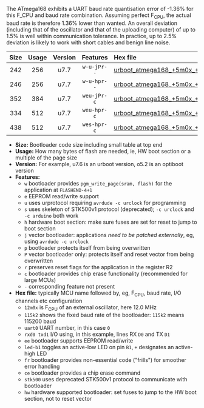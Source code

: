 The ATmega168 exhibits a UART baud rate quantisation error of -1.36% for this F_CPU and baud rate combination. Assuming perfect F<sub>CPU</sub>, the actual baud rate is therefore 1.36% lower than wanted. An overall deviation (including that of the oscillator and that of the uploading computer) of up to 1.5% is well within communication tolerance. In practice, up to 2.5% deviation is likely to work with short cables and benign line noise.

|Size|Usage|Version|Features|Hex file|
|:-:|:-:|:-:|:-:|:--|
|242|256|u7.7|`w-u-jPr--`|[urboot_atmega168_+5m0x_++57k6_uart0_rxd0_txd1_led+b5.hex](https://raw.githubusercontent.com/stefanrueger/urboot.hex/main/cores/minicore/atmega168/external_oscillator/fcpu_+5m0x/br_++57k6/urboot_atmega168_+5m0x_++57k6_uart0_rxd0_txd1_led+b5.hex)|
|246|256|u7.7|`w-u-hpr--`|[urboot_atmega168_+5m0x_++57k6_uart0_rxd0_txd1_led+b5_fr_hw.hex](https://raw.githubusercontent.com/stefanrueger/urboot.hex/main/cores/minicore/atmega168/external_oscillator/fcpu_+5m0x/br_++57k6/urboot_atmega168_+5m0x_++57k6_uart0_rxd0_txd1_led+b5_fr_hw.hex)|
|352|384|u7.7|`weu-jPr-c`|[urboot_atmega168_+5m0x_++57k6_uart0_rxd0_txd1_ee_led+b5_fr_ce.hex](https://raw.githubusercontent.com/stefanrueger/urboot.hex/main/cores/minicore/atmega168/external_oscillator/fcpu_+5m0x/br_++57k6/urboot_atmega168_+5m0x_++57k6_uart0_rxd0_txd1_ee_led+b5_fr_ce.hex)|
|334|512|u7.7|`weu-hpr-c`|[urboot_atmega168_+5m0x_++57k6_uart0_rxd0_txd1_ee_led+b5_fr_ce_hw.hex](https://raw.githubusercontent.com/stefanrueger/urboot.hex/main/cores/minicore/atmega168/external_oscillator/fcpu_+5m0x/br_++57k6/urboot_atmega168_+5m0x_++57k6_uart0_rxd0_txd1_ee_led+b5_fr_ce_hw.hex)|
|438|512|u7.7|`wes-hpr-c`|[urboot_atmega168_+5m0x_++57k6_uart0_rxd0_txd1_ee_led+b5_fr_ce_stk500_hw.hex](https://raw.githubusercontent.com/stefanrueger/urboot.hex/main/cores/minicore/atmega168/external_oscillator/fcpu_+5m0x/br_++57k6/urboot_atmega168_+5m0x_++57k6_uart0_rxd0_txd1_ee_led+b5_fr_ce_stk500_hw.hex)|

- **Size:** Bootloader code size including small table at top end
- **Usage:** How many bytes of flash are needed, ie, HW boot section or a multiple of the page size
- **Version:** For example, u7.6 is an urboot version, o5.2 is an optiboot version
- **Features:**
  + `w` bootloader provides `pgm_write_page(sram, flash)` for the application at `FLASHEND-4+1`
  + `e` EEPROM read/write support
  + `u` uses urprotocol requiring `avrdude -c urclock` for programming
  + `s` uses skeleton of STK500v1 protocol (deprecated); `-c urclock` and `-c arduino` both work
  + `h` hardware boot section: make sure fuses are set for reset to jump to boot section
  + `j` vector bootloader: applications *need to be patched externally*, eg, using `avrdude -c urclock`
  + `p` bootloader protects itself from being overwritten
  + `P` vector bootloader only: protects itself and reset vector from being overwritten
  + `r` preserves reset flags for the application in the register R2
  + `c` bootloader provides chip erase functionality (recommended for large MCUs)
  + `-` corresponding feature not present
- **Hex file:** typically MCU name followed by, eg, F<sub>CPU</sub>, baud rate, I/O channels etc configuration
  + `12m0x` is F<sub>CPU</sub> of an external oscillator, here 12.0 MHz
  + `115k2` shows the fixed baud rate of the bootloader: `115k2` means 115200 baud
  + `uart0` UART number, in this case `0`
  + `rxd0 txd1` I/O using, in this example, lines RX `D0` and TX `D1`
  + `ee` bootloader supports EEPROM read/write
  + `led-b1` toggles an active-low LED on pin `B1`, `+` designates an active-high LED
  + `fr` bootloader provides non-essential code ("frills") for smoother error handling
  + `ce` bootloader provides a chip erase command
  + `stk500` uses deprecated STK500v1 protocol to communicate with bootloader
  + `hw` hardware supported bootloader: set fuses to jump to the HW boot section, not to reset vector

